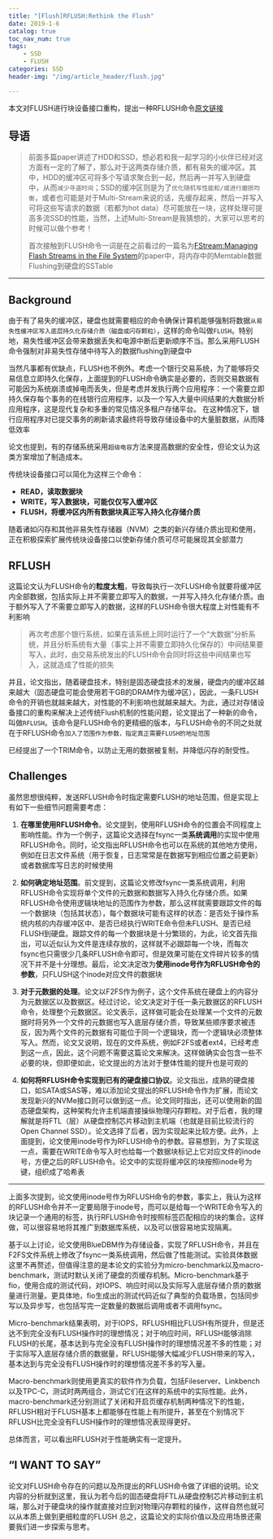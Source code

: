 ```yaml
---
title: "[Flush]RFLUSH:Rethink the Flush"
date: 2019-1-6
catalog: true
toc_nav_num: true
tags:
	- SSD
	- FLUSH
categories: SSD
header-img: "/img/article_header/flush.jpg"

---
```


本文对FLUSH进行块设备接口重构，提出一种RFLUSH命令[原文链接](https://www.usenix.org/conference/fast18/presentation/yeon)

<!--more-->


## 导语
>前面多篇paper讲述了HDD和SSD，想必若和我一起学习的小伙伴已经对这方面有一定的了解了，那么对于这两类存储介质，都有易失的缓冲区。其中，HDD的缓冲区可将多个写请求聚合到一起，然后再一并写入到硬盘中，从而`减少寻道时间`；SSD的缓冲区则是为了`优化随机写性能和/或进行磨损均衡`，或者也可能是对于Multi-Stream来说的话，先缓存起来，然后一并写入可将这些写请求的数据（若都为hot data）尽可能放在一块，这样处理可提高多流SSD的性能，当然，上述Multi-Stream是我猜想的，大家可以思考的时候可以做个参考！
>
>首次接触到FLUSH命令一词是在之前看过的一篇名为[FStream:Managing Flash Streams in the File System](https://www.elainelv.top/2018/12/23/FStream/)的paper中，将内存中的Memtable数据Flushing到硬盘的SSTable
___

## Background

由于有了易失的缓冲区，硬盘也就需要相应的命令确保计算机能够强制将数据`从易失性缓冲区写入底层持久化存储介质（磁盘或闪存颗粒）`，这样的命令叫做`FLUSH`。特别地，易失性缓冲区会带来数据丢失和电源中断后更新顺序不当。那么采用FLUSH命令强制对非易失性存储中待写入的数据flushing到硬盘中

当然凡事都有优缺点，FLUSH也不例外。考虑一个银行交易系统，为了能够将交易信息立即持久化保存，上面提到的FLUSH命令确实是必要的，否则交易数据有可能因为系统崩溃或掉电而丢失，但是考虑并发执行两个应用程序：一个需要立即持久保存每个事务的在线银行应用程序，以及一个写入大量中间结果的大数据分析应用程序，这是现代复杂和多重的常见情况多租户存储平台。 在这种情况下，银行应用程序对已提交事务的刷新请求最终将导致存储设备中的大量脏数据，从而降低效率

论文也提到，有的存储系统采用`超级电容`方法来提高数据的安全性，但论文认为这类方案增加了制造成本。

传统块设备接口可以简化为这样三个命令：
- **READ，读取数据块**
- **WRITE，写入数据块，可能仅仅写入缓冲区**
- **FLUSH，将缓冲区内所有数据块真正写入持久化存储介质**

随着诸如闪存和其他非易失性存储器（NVM）之类的新兴存储介质出现和使用，正在积极探索扩展传统块设备接口以使新存储介质可尽可能展现其全部潜力

## RFLUSH

这篇论文认为FLUSH命令的**粒度太粗**，导致每执行一次FLUSH命令就要将缓冲区内全部数据，包括实际上并不需要立即写入的数据，一并写入持久化存储介质。由于额外写入了不需要立即写入的数据，这样的FLUSH命令很大程度上对性能有不利影响

>再次考虑那个银行系统，如果在该系统上同时运行了一个“大数据”分析系统，并且分析系统有大量（事实上并不需要立即持久化保存的）中间结果要写入，此时，由交易系统发出的FLUSH命令会同时将这些中间结果也写入，这就造成了性能的损失

并且，论文指出，随着硬盘技术，特别是固态硬盘技术的发展，硬盘内的缓冲区越来越大（固态硬盘可能会使用若干GB的DRAM作为缓冲区），因此，一条FLUSH命令的开销也就越来越大，对性能的不利影响也就越来越大。为此，通过对存储设备接口的重构来解决上述传统Flush机制的性能问题，论文提出了一种新的命令，叫做`RFLUSH`。该命令是FLUSH命令的更精细的版本，与FLUSH命令的不同之处就在于RFLUSH命令`加入了范围作为参数，指定真正需要FLUSH的地址范围`

已经提出了一个TRIM命令，以防止无用的数据被复制，并降低闪存的耐受性。

## Challenges

虽然思想很纯粹，发送RFLUSH命令时指定需要FLUSH的地址范围，但是实现上有如下一些细节问题需要考虑：

1. **在哪里使用RFLUSH命令**。论文提到，使用RFLUSH命令的位置会不同程度上影响性能。作为一个例子，这篇论文选择在fsync一类**系统调用**的实现中使用RFLUSH命令。同时，论文指出RFLUSH命令也可以在系统的其他地方使用，例如在日志文件系统（用于恢复，日志常常是在数据写到相应位置之前更新）或者数据库写日志的时候使用

2. **如何确定地址范围**。前文提到，这篇论文修改fsync一类系统调用，利用RFLUSH命令实现将单个文件的元数据和数据写入持久化存储介质。如果RFLUSH命令使用逻辑块地址的范围作为参数，那么这样就需要跟踪文件的每一个数据块（包括其状态），每个数据块可能有这样的状态：是否处于操作系统内核的内存缓冲区中、是否已经执行WRITE命令但未FLUSH、是否已经FLUSH到硬盘。跟踪文件的每一个数据块是十分繁琐的，为此，论文首先指出，可以近似认为文件是连续存放的，这样就不必跟踪每一个块，而每次fsync也只需很少几条RFLUSH命令即可，但是效果可能在文件碎片较多的情况下并不是十分理想。最后，论文决定改为**使用inode号作为RFLUSH命令的参数**，只FLUSH这个inode对应文件的数据块

3. **对于元数据的处理**。论文以F2FS作为例子，这个文件系统在硬盘上的内容分为元数据区以及数据区。经过讨论，论文决定对于任一条元数据区的RFLUSH命令，处理整个元数据区。论文表示，这样做可能会在处理某一个文件的元数据时将另外一个文件的元数据也写入底层存储介质，导致某些顺序要求被违反，因为两个文件的元数据有可能位于同一个逻辑块，而一个逻辑块必须整体写入。然而，论文又说明，现在的文件系统，例如F2FS或者ext4，已经考虑到这一点，因此，这个问题不需要这篇论文来解决。这样做确实会包含一些不必要的块，但即便如此，论文提出的方法对于整体性能的提升也是可观的

4. **如何将RFLUSH命令实现到已有的硬盘接口协议**。论文指出，成熟的硬盘接口，如SATA或SAS等，难以添加论文提出的RFLUSH命令作为扩展，而论文发现新兴的NVMe接口则可以做到这一点。论文同时指出，还可以使用新的固态硬盘架构，这种架构允许主机端直接操纵物理闪存颗粒。对于后者，我的理解就是将FTL（层）从硬盘控制芯片移动到主机端（也就是目前比较流行的Open Channel SSD）。论文选择了后者，因为实现起来比较方便。此外，上面提到，论文使用inode号作为RFLUSH命令的参数。容易想到，为了实现这一点，需要在WRITE命令写入时也给每一个数据块标记上它对应文件的inode号，方便之后的RFLUSH命令。论文中的实现将缓冲区的块按照inode号为键，组织成了哈希表

___

上面多次提到，论文使用inode号作为RFLUSH命令的参数，事实上，我认为这样的RFLUSH命令并不一定要局限于inode号，而可以是给每一个WRITE命令写入的块记录一个通用的标签，执行RFLUSH命令时按照标签匹配相应的块的集合。这样做，可以很容易地将其推广到数据库系统，以及可以很容易地实现隔离。

基于以上讨论，论文使用BlueDBM作为存储设备，实现了RFLUSH命令，并且在F2FS文件系统上修改了fsync一类系统调用，然后做了性能测试。实验具体数据这里不再赘述，但值得注意的是本论文的实验分为micro-benchmark以及macro-benchmark，测试时默认关闭了硬盘的页缓存机制。Micro-benchmark基于fio，使用合成的测试代码，对IOPS、响应时间以及实际写入底层存储介质的数据量进行测量。更具体地，fio生成出的测试代码近似了典型的负载场景，包括同步写以及异步写，也包括写完一定数量的数据后调用或者不调用fsync。

Micro-benchmark结果表明，对于IOPS，RFLUSH相比FLUSH有所提升，但是还达不到完全没有FLUSH操作时的理想情况；对于响应时间，RFLUSH能够消除FLUSH的长尾，基本达到与完全没有FLUSH操作时的理想情况差不多的性能；对于实际写入底层存储介质的数据量，RFLUSH能够大幅减少FLUSH带来的写入，基本达到与完全没有FLUSH操作时的理想情况差不多的写入量。

Macro-benchmark则使用更真实的软件作为负载，包括Fileserver、Linkbench以及TPC-C，测试时两两组合，测试它们在这样的系统中的实际性能。此外，macro-benchmark还分别测试了关闭和开启页缓存机制两种情况下的性能，RFLUSH相对于FLUSH基本上都能够在性能上有所提升，甚至在个别情况下RFLUSH比完全没有FLUSH操作时的理想情况表现得更好。

总体而言，可以看出RFLUSH对于性能确实有一定提升。

## “I WANT TO SAY”

论文对FLUSH命令存在的问题以及所提出的RFLUSH命令做了详细的说明。论文内容的分析就到这里，我认为若今后的固态硬盘将FTL从硬盘控制芯片移动到主机端，那么对于硬盘块的操作就直接对应到对物理闪存颗粒的操作，这样自然也就可以从本质上做到更细粒度的FLUSH
总之，这篇论文的实际价值以及应用场景还需要我们进一步探索与思考。